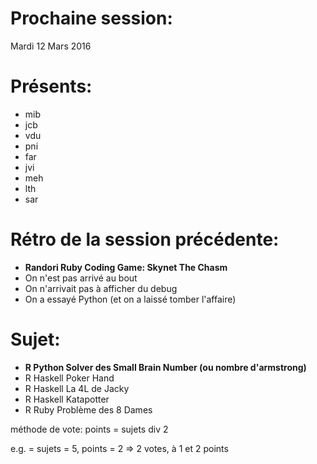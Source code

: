 # Prochaine session:
Mardi 12 Mars 2016

# Présents:
- mib
- jcb
- vdu
- pni
- far
- jvi
- meh
- lth
- sar

# Rétro de la session précédente:
- **Randori Ruby Coding Game: Skynet The Chasm**
- On n'est pas arrivé au bout
- On n'arrivait pas à afficher du debug
- On a essayé Python (et on a laissé tomber l'affaire)

# Sujet:
- **R Python  Solver des Small Brain Number (ou nombre d'armstrong)**
- R Haskell Poker Hand
- R Haskell La 4L de Jacky
- R Haskell Katapotter
- R Ruby    Problème des 8 Dames

méthode de vote:
points = sujets div 2

e.g. = sujets = 5, points = 2 => 2 votes, à 1 et 2 points
